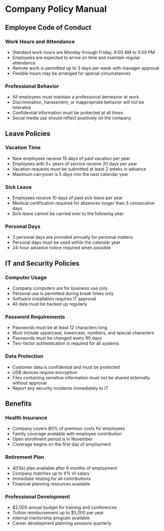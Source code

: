# Company Policy Manual

## Employee Code of Conduct

### Work Hours and Attendance
- Standard work hours are Monday through Friday, 9:00 AM to 5:00 PM
- Employees are expected to arrive on time and maintain regular attendance
- Remote work is permitted up to 3 days per week with manager approval
- Flexible hours may be arranged for special circumstances

### Professional Behavior
- All employees must maintain a professional demeanor at work
- Discrimination, harassment, or inappropriate behavior will not be tolerated
- Confidential information must be protected at all times
- Social media use should reflect positively on the company

## Leave Policies

### Vacation Time
- New employees receive 15 days of paid vacation per year
- Employees with 5+ years of service receive 20 days per year
- Vacation requests must be submitted at least 2 weeks in advance
- Maximum carryover is 5 days into the next calendar year

### Sick Leave
- Employees receive 10 days of paid sick leave per year
- Medical certification required for absences longer than 3 consecutive days
- Sick leave cannot be carried over to the following year

### Personal Days
- 3 personal days are provided annually for personal matters
- Personal days must be used within the calendar year
- 24-hour advance notice required when possible

## IT and Security Policies

### Computer Usage
- Company computers are for business use only
- Personal use is permitted during break times only
- Software installation requires IT approval
- All data must be backed up regularly

### Password Requirements
- Passwords must be at least 12 characters long
- Must include uppercase, lowercase, numbers, and special characters
- Passwords must be changed every 90 days
- Two-factor authentication is required for all systems

### Data Protection
- Customer data is confidential and must be protected
- USB devices require encryption
- Files containing sensitive information must not be shared externally without approval
- Report any security incidents immediately to IT

## Benefits

### Health Insurance
- Company covers 80% of premium costs for employees
- Family coverage available with employee contribution
- Open enrollment period is in November
- Coverage begins on the first day of employment

### Retirement Plan
- 401(k) plan available after 6 months of employment
- Company matches up to 4% of salary
- Immediate vesting for all contributions
- Financial planning resources available

### Professional Development
- $2,000 annual budget for training and conferences
- Tuition reimbursement up to $5,000 per year
- Internal mentorship program available
- Career development planning sessions quarterly

